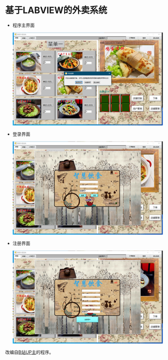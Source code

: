 # 基于LABVIEW的外卖系统

- 程序主界面

  ![](img/主界面.png)

- 登录界面

  ![](img/登录界面.png)

- 注册界面

  ![](img/注册界面.png)

改编自[B站UP主]([LabVIEW制作智能点餐系统_哔哩哔哩_bilibili](https://www.bilibili.com/video/BV1e4411W7Zg?t=30))的程序。

